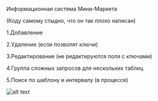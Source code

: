 Информационная система Мини-Маркета

(Коду самому стыдно, что он так плохо написан)

1.Добавление

2.Удаление (если позволят ключи)

3.Редактирование (не редактируются поля с ключами)

4.Группа сложных запросов для нескольких таблиц

5.Поиск по шаблону и интервалу (в процессе)

![alt text](http://country-club.ru/kantri_magazin/images/03.jpg)
